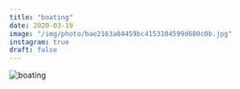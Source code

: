 ```yaml
---
title: "boating"
date: 2020-03-19
image: "/img/photo/bae2163a04459bc4153104599d680c0b.jpg"
instagram: true
draft: false
---
```


![boating](/img/photo/bae2163a04459bc4153104599d680c0b.jpg)
